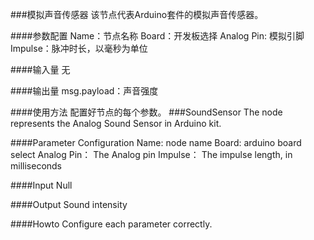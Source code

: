 ###模拟声音传感器
该节点代表Arduino套件的模拟声音传感器。

####参数配置
Name：节点名称
Board：开发板选择
Analog Pin: 模拟引脚
Impulse：脉冲时长，以毫秒为单位

####输入量
无

####输出量
msg.payload：声音强度

####使用方法
配置好节点的每个参数。
###SoundSensor
The node represents the Analog Sound Sensor in Arduino kit.

####Parameter Configuration
Name: node name
Board: arduino board select
Analog Pin： The Analog pin
Impulse： The impulse length, in milliseconds

####Input
Null

####Output
Sound intensity

####Howto
Configure each parameter correctly.
